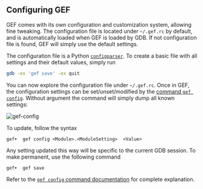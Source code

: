 ## Configuring GEF

GEF comes with its own configuration and customization system, allowing fine tweaking. The configuration file is located under `~/.gef.rc` by default, and is automatically loaded when GEF is loaded by GDB.
If not configuration file is found, GEF will simply use the default settings.

The configuration file is a Python [`configparser`](https://docs.python.org/3/library/configparser.html). To create a basic file with all settings and their default values, simply run

```bash
gdb -ex 'gef save' -ex quit
```

You can now explore the configuration file under `~/.gef.rc`.
Once in GEF, the configuration settings can be set/unset/modified by the [command `gef config`](/docs/commands/config.md). Without argument the command will simply dump all known settings:

![gef-config](https://i.imgur.com/bd2ZqsU.png)

To update, follow the syntax

```
gef➤  gef config <Module>.<ModuleSetting>  <Value>
```

Any setting updated this way will be specific to the current GDB session. To make permanent, use the following command

```
gef➤  gef save
```

Refer to the [`gef config` command documentation](/docs/commands/config.md) for complete explanation.
